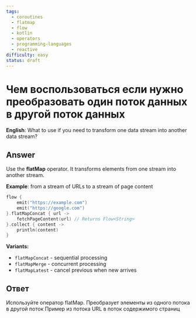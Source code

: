 ```yaml
---
tags:
  - coroutines
  - flatmap
  - flow
  - kotlin
  - operators
  - programming-languages
  - reactive
difficulty: easy
status: draft
---
```


# Чем воспользоваться если нужно преобразовать один поток данных в другой поток данных

**English**: What to use if you need to transform one data stream into another data stream?

## Answer

Use the **flatMap** operator. It transforms elements from one stream into another stream.

**Example**: from a stream of URLs to a stream of page content

```kotlin
flow {
    emit("https://example.com")
    emit("https://google.com")
}.flatMapConcat { url ->
    fetchPageContent(url) // Returns Flow<String>
}.collect { content ->
    println(content)
}
```

**Variants:**
- `flatMapConcat` - sequential processing
- `flatMapMerge` - concurrent processing
- `flatMapLatest` - cancel previous when new arrives

## Ответ

Используйте оператор flatMap. Преобразует элементы из одного потока в другой поток Пример из потока URL в поток содержимого страниц

